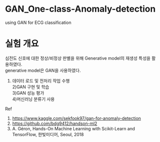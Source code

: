 # GAN_One-class-Anomaly-detection
using GAN for ECG classification  
# **실험 개요**  
심전도 신호에 대한 정상/비정상 판별을 위해 Generative model의 재생성 특성을 활용하였다.  
generative model은 GAN을 사용하였다.  
1) 데이터 로드 및 전처리 작업 수행  
2)GAN 구현 및 학습  
3)GAN 성능 평가  
4)머신러닝 분류기 사용  
  
Ref  
1. https://www.kaggle.com/sekfook97/gan-for-anomaly-detection  
2. https://github.com/bdg9412/handson-ml2  
3. A. Géron, Hands-On Machine Learning with
Scikit-Learn and TensorFlow, 한빛미디어, Seoul,
2018
